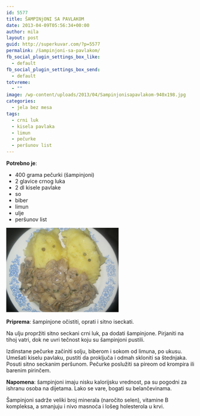 ```yaml
---
id: 5577
title: ŠAMPINjONI SA PAVLAKOM
date: 2013-04-09T05:56:34+00:00
author: mila
layout: post
guid: http://superkuvar.com/?p=5577
permalink: /šampinjoni-sa-pavlakom/
fb_social_plugin_settings_box_like:
  - default
fb_social_plugin_settings_box_send:
  - default
totvreme:
  - ""
image: /wp-content/uploads/2013/04/Sampinjonisapavlakom-940x198.jpg
categories:
  - jela bez mesa
tags:
  - crni luk
  - kisela pavlaka
  - limun
  - pečurke
  - peršunov list
---
```

**Potrebno je**:

  * 400 grama pečurki (šampinjoni)
  * 2 glavice crnog luka
  * 2 dl kisele pavlake
  * so
  * biber
  * limun
  * ulje
  * peršunov list

<img class="alignnone size-medium wp-image-5578" src="/wp-content/uploads/2013/04/Sampinjonisapavlakom-1024x768.jpg" alt="Sampinjonisapavlakom" width="300" height="225" /> 

**Priprema**: šampinjone očistiti, oprati i sitno iseckati.

Na ulju propržiti sitno seckani crni luk, pa dodati šampinjone. Pirjaniti na tihoj vatri, dok ne uvri tečnost koju su šampinjoni pustili.

Izdinstane pečurke začiniti solju, biberom i sokom od limuna, po ukusu. Umešati kiselu pavlaku, pustiti da proključa i odmah skloniti sa štednjaka. Posuti sitno seckanim peršunom. Pečurke poslužiti sa pireom od krompira ili barenim pirinčem.

**Napomena**:   šampinjoni imaju nisku kalorijsku vrednost, pa su pogodni za ishranu osoba na dijetama. Lako se vare, bogati su belančevinama.

Šampinjoni sadrže veliki broj minerala (naročito selen), vitamine B kompleksa, a smanjuju i nivo masnoća i lošeg holesterola u krvi.